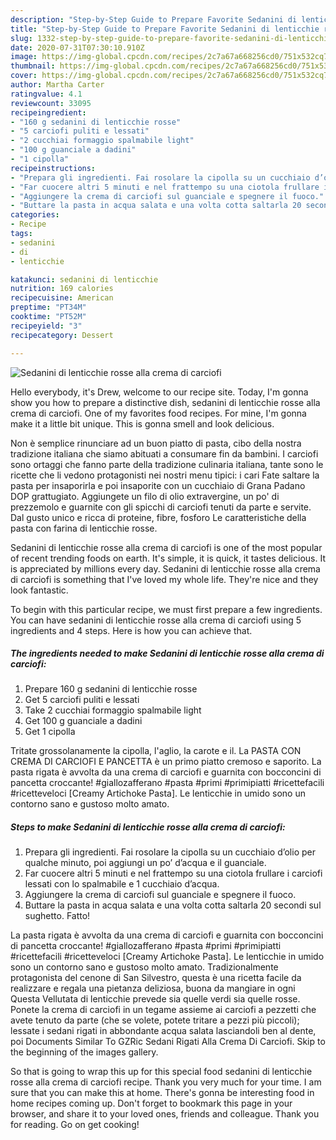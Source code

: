 ```yaml
---
description: "Step-by-Step Guide to Prepare Favorite Sedanini di lenticchie rosse alla crema di carciofi"
title: "Step-by-Step Guide to Prepare Favorite Sedanini di lenticchie rosse alla crema di carciofi"
slug: 1332-step-by-step-guide-to-prepare-favorite-sedanini-di-lenticchie-rosse-alla-crema-di-carciofi
date: 2020-07-31T07:30:10.910Z
image: https://img-global.cpcdn.com/recipes/2c7a67a668256cd0/751x532cq70/sedanini-di-lenticchie-rosse-alla-crema-di-carciofi-recipe-main-photo.jpg
thumbnail: https://img-global.cpcdn.com/recipes/2c7a67a668256cd0/751x532cq70/sedanini-di-lenticchie-rosse-alla-crema-di-carciofi-recipe-main-photo.jpg
cover: https://img-global.cpcdn.com/recipes/2c7a67a668256cd0/751x532cq70/sedanini-di-lenticchie-rosse-alla-crema-di-carciofi-recipe-main-photo.jpg
author: Martha Carter
ratingvalue: 4.1
reviewcount: 33095
recipeingredient:
- "160 g sedanini di lenticchie rosse"
- "5 carciofi puliti e lessati"
- "2 cucchiai formaggio spalmabile light"
- "100 g guanciale a dadini"
- "1 cipolla"
recipeinstructions:
- "Prepara gli ingredienti. Fai rosolare la cipolla su un cucchiaio d’olio per qualche minuto, poi aggiungi un po’ d’acqua e il guanciale."
- "Far cuocere altri 5 minuti e nel frattempo su una ciotola frullare i carciofi lessati con lo spalmabile e 1 cucchiaio d’acqua."
- "Aggiungere la crema di carciofi sul guanciale e spegnere il fuoco."
- "Buttare la pasta in acqua salata e una volta cotta saltarla 20 secondi sul sughetto. Fatto!"
categories:
- Recipe
tags:
- sedanini
- di
- lenticchie

katakunci: sedanini di lenticchie 
nutrition: 169 calories
recipecuisine: American
preptime: "PT34M"
cooktime: "PT52M"
recipeyield: "3"
recipecategory: Dessert

---
```



![Sedanini di lenticchie rosse alla crema di carciofi](https://img-global.cpcdn.com/recipes/2c7a67a668256cd0/751x532cq70/sedanini-di-lenticchie-rosse-alla-crema-di-carciofi-recipe-main-photo.jpg)

Hello everybody, it's Drew, welcome to our recipe site. Today, I'm gonna show you how to prepare a distinctive dish, sedanini di lenticchie rosse alla crema di carciofi. One of my favorites food recipes. For mine, I'm gonna make it a little bit unique. This is gonna smell and look delicious.

Non è semplice rinunciare ad un buon piatto di pasta, cibo della nostra tradizione italiana che siamo abituati a consumare fin da bambini. I carciofi sono ortaggi che fanno parte della tradizione culinaria italiana, tante sono le ricette che li vedono protagonisti nei nostri menu tipici: i cari Fate saltare la pasta per insaporirla e poi insaporite con un cucchiaio di Grana Padano DOP grattugiato. Aggiungete un filo di olio extravergine, un po&#39; di prezzemolo e guarnite con gli spicchi di carciofi tenuti da parte e servite. Dal gusto unico e ricca di proteine, fibre, fosforo Le caratteristiche della pasta con farina di lenticchie rosse.

Sedanini di lenticchie rosse alla crema di carciofi is one of the most popular of recent trending foods on earth. It's simple, it is quick, it tastes delicious. It is appreciated by millions every day. Sedanini di lenticchie rosse alla crema di carciofi is something that I've loved my whole life. They're nice and they look fantastic.


To begin with this particular recipe, we must first prepare a few ingredients. You can have sedanini di lenticchie rosse alla crema di carciofi using 5 ingredients and 4 steps. Here is how you can achieve that.

<!--inarticleads1-->

##### The ingredients needed to make Sedanini di lenticchie rosse alla crema di carciofi:

1. Prepare 160 g sedanini di lenticchie rosse
1. Get 5 carciofi puliti e lessati
1. Take 2 cucchiai formaggio spalmabile light
1. Get 100 g guanciale a dadini
1. Get 1 cipolla


Tritate grossolanamente la cipolla, l&#39;aglio, la carote e il. La PASTA CON CREMA DI CARCIOFI E PANCETTA è un primo piatto cremoso e saporito. La pasta rigata è avvolta da una crema di carciofi e guarnita con bocconcini di pancetta croccante! #giallozafferano #pasta #primi #primipiatti #ricettefacili #ricetteveloci [Creamy Artichoke Pasta]. Le lenticchie in umido sono un contorno sano e gustoso molto amato. 

<!--inarticleads2-->

##### Steps to make Sedanini di lenticchie rosse alla crema di carciofi:

1. Prepara gli ingredienti. Fai rosolare la cipolla su un cucchiaio d’olio per qualche minuto, poi aggiungi un po’ d’acqua e il guanciale.
1. Far cuocere altri 5 minuti e nel frattempo su una ciotola frullare i carciofi lessati con lo spalmabile e 1 cucchiaio d’acqua.
1. Aggiungere la crema di carciofi sul guanciale e spegnere il fuoco.
1. Buttare la pasta in acqua salata e una volta cotta saltarla 20 secondi sul sughetto. Fatto!


La pasta rigata è avvolta da una crema di carciofi e guarnita con bocconcini di pancetta croccante! #giallozafferano #pasta #primi #primipiatti #ricettefacili #ricetteveloci [Creamy Artichoke Pasta]. Le lenticchie in umido sono un contorno sano e gustoso molto amato. Tradizionalmente protagonista del cenone di San Silvestro, questa è una ricetta facile da realizzare e regala una pietanza deliziosa, buona da mangiare in ogni Questa Vellutata di lenticchie prevede sia quelle verdi sia quelle rosse. Ponete la crema di carciofi in un tegame assieme ai carciofi a pezzetti che avete tenuto da parte (che se volete, potete tritare a pezzi più piccoli); lessate i sedani rigati in abbondante acqua salata lasciandoli ben al dente, poi Documents Similar To GZRic Sedani Rigati Alla Crema Di Carciofi. Skip to the beginning of the images gallery. 

So that is going to wrap this up for this special food sedanini di lenticchie rosse alla crema di carciofi recipe. Thank you very much for your time. I am sure that you can make this at home. There's gonna be interesting food in home recipes coming up. Don't forget to bookmark this page in your browser, and share it to your loved ones, friends and colleague. Thank you for reading. Go on get cooking!
